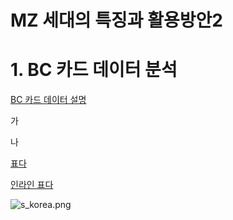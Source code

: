# MZ 세대의 특징과 활용방안2

# 1. BC 카드 데이터 분석

[BC 카드 데이터 설명](MZ%20%E1%84%89%E1%85%A6%E1%84%83%E1%85%A2%E1%84%8B%E1%85%B4%20%E1%84%90%E1%85%B3%E1%86%A8%E1%84%8C%E1%85%B5%E1%86%BC%E1%84%80%E1%85%AA%20%E1%84%92%E1%85%AA%E1%86%AF%E1%84%8B%E1%85%AD%E1%86%BC%E1%84%87%E1%85%A1%E1%86%BC%E1%84%8B%E1%85%A1%E1%86%AB2%20707cfc08189747e4bc77b1803c8bde0b/BC%20%E1%84%8F%E1%85%A1%E1%84%83%E1%85%B3%20%E1%84%83%E1%85%A6%E1%84%8B%E1%85%B5%E1%84%90%E1%85%A5%20%E1%84%89%E1%85%A5%E1%86%AF%E1%84%86%E1%85%A7%E1%86%BC%204f729c8e622940d885d896906bddc81b.csv)

가

나

[표다](MZ%20%E1%84%89%E1%85%A6%E1%84%83%E1%85%A2%E1%84%8B%E1%85%B4%20%E1%84%90%E1%85%B3%E1%86%A8%E1%84%8C%E1%85%B5%E1%86%BC%E1%84%80%E1%85%AA%20%E1%84%92%E1%85%AA%E1%86%AF%E1%84%8B%E1%85%AD%E1%86%BC%E1%84%87%E1%85%A1%E1%86%BC%E1%84%8B%E1%85%A1%E1%86%AB2%20707cfc08189747e4bc77b1803c8bde0b/%E1%84%91%E1%85%AD%E1%84%83%E1%85%A1%20b8f4ee8aa24b477ba33949f61743f98d.csv)

[인라인 표다](MZ%20%E1%84%89%E1%85%A6%E1%84%83%E1%85%A2%E1%84%8B%E1%85%B4%20%E1%84%90%E1%85%B3%E1%86%A8%E1%84%8C%E1%85%B5%E1%86%BC%E1%84%80%E1%85%AA%20%E1%84%92%E1%85%AA%E1%86%AF%E1%84%8B%E1%85%AD%E1%86%BC%E1%84%87%E1%85%A1%E1%86%BC%E1%84%8B%E1%85%A1%E1%86%AB2%20707cfc08189747e4bc77b1803c8bde0b/%E1%84%8B%E1%85%B5%E1%86%AB%E1%84%85%E1%85%A1%E1%84%8B%E1%85%B5%E1%86%AB%20%E1%84%91%E1%85%AD%E1%84%83%E1%85%A1%2061ee697d32f74ec997f44573bfbe9958.csv)

![s_korea.png](MZ%20%E1%84%89%E1%85%A6%E1%84%83%E1%85%A2%E1%84%8B%E1%85%B4%20%E1%84%90%E1%85%B3%E1%86%A8%E1%84%8C%E1%85%B5%E1%86%BC%E1%84%80%E1%85%AA%20%E1%84%92%E1%85%AA%E1%86%AF%E1%84%8B%E1%85%AD%E1%86%BC%E1%84%87%E1%85%A1%E1%86%BC%E1%84%8B%E1%85%A1%E1%86%AB2%20707cfc08189747e4bc77b1803c8bde0b/s_korea.png)